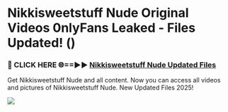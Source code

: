 # Nikkisweetstuff Nude Original Videos 0nlyFans Leaked - Files Updated! ()

<h3>🔴 CLICK HERE 🌐==►► <a href="https://tinyurl.com/2p9ay9w9" rel="nofollow">Nikkisweetstuff Nude Updated Files</a></h3>

Get Nikkisweetstuff Nude and all content. Now you can access all videos and pictures of Nikkisweetstuff Nude. New Updated Files 2025!

[![](https://i.imgur.com/KQgVmj3.gif)](https://tinyurl.com/2p9ay9w9)
